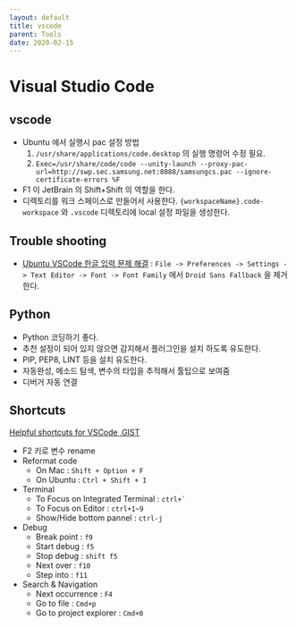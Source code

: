 ```yaml
---
layout: default
title: vscode
parent: Tools
date: 2020-02-15
---
```


# Visual Studio Code

## vscode

- Ubuntu 에서 실행시 pac 설정 방법
  1. `/usr/share/applications/code.desktop` 의 실행 명령어 수정 필요.
  2. `Exec=/usr/share/code/code --unity-launch --proxy-pac-url=http://swp.sec.samsung.net:8088/samsungcs.pac --ignore-certificate-errors %F`
- F1 이 JetBrain 의 Shift+Shift 의 역할을 한다.
- 디렉토리를 워크 스페이스로 만들어서 사용한다. `{workspaceName}.code-workspace` 와 `.vscode` 디렉토리에 local 설정 파일을 생성한다.

## Trouble shooting

- [Ubuntu VSCode 한글 입력 문제 해결](https://blog.naver.com/doogle/220889604173) : `File -> Preferences -> Settings -> Text Editor -> Font -> Font Family` 에서 `Droid Sans Fallback` 을 제거한다.

## Python

- Python 코딩하기 좋다.
- 추천 설정이 되어 있지 않으면 감지해서 플러그인을 설치 하도록 유도한다.
- PIP, PEP8, LINT 등을 설치 유도한다.
- 자동완성, 메소드 탐색, 변수의 타입을 추적해서 툴팁으로 보여줌
- 디버거 자동 연결

## Shortcuts

[Helpful shortcuts for VSCode
 ,GIST](https://gist.github.com/bradtraversy/b28a0a361880141af928ada800a671d9)

- F2 키로 변수 rename
- Reformat code
  - On Mac : `Shift + Option + F`
  - On Ubuntu : `Ctrl + Shift + I`
- Terminal
  - To Focus on Integrated Terminal : ```ctrl+` ```
  - To Focus on Editor : `ctrl+1~9`
  - Show/Hide bottom pannel : `ctrl-j`
- Debug
  - Break point : `f9`
  - Start debug : `f5`
  - Stop debug : `shift f5`
  - Next over : `f10`
  - Step into : `f11`
- Search & Navigation
  - Next occurrence : `F4`
  - Go to file : `Cmd+p`
  - Go to project explorer : `Cmd+0`
